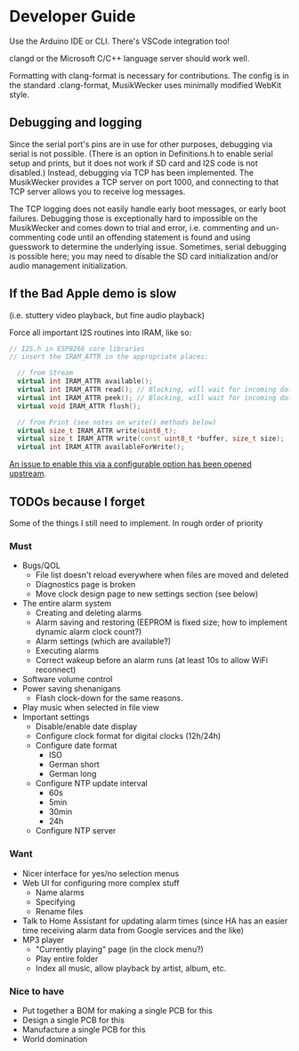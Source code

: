 # Developer Guide

Use the Arduino IDE or CLI. There's VSCode integration too!

clangd or the Microsoft C/C++ language server should work well.

Formatting with clang-format is necessary for contributions. The config is in the standard .clang-format, MusikWecker uses minimally modified WebKit style.

## Debugging and logging

Since the serial port's pins are in use for other purposes, debugging via serial is not possible. (There is an option in Definitions.h to enable serial setup and prints, but it does not work if SD card and I2S code is not disabled.) Instead, debugging via TCP has been implemented. The MusikWecker provides a TCP server on port 1000, and connecting to that TCP server allows you to receive log messages.

The TCP logging does not easily handle early boot messages, or early boot failures. Debugging those is exceptionally hard to impossible on the MusikWecker and comes down to trial and error, i.e. commenting and un-commenting code until an offending statement is found and using guesswork to determine the underlying issue. Sometimes, serial debugging is possible here; you may need to disable the SD card initialization and/or audio management initialization.

## If the Bad Apple demo is slow

(i.e. stuttery video playback, but fine audio playback)

Force all important I2S routines into IRAM, like so:

```cpp
// I2S.h in ESP8266 core libraries
// insert the IRAM_ATTR in the appropriate places:

  // from Stream
  virtual int IRAM_ATTR available();
  virtual int IRAM_ATTR read(); // Blocking, will wait for incoming data
  virtual int IRAM_ATTR peek(); // Blocking, will wait for incoming data   
  virtual void IRAM_ATTR flush();

  // from Print (see notes on write() methods below)
  virtual size_t IRAM_ATTR write(uint8_t);
  virtual size_t IRAM_ATTR write(const uint8_t *buffer, size_t size);
  virtual int IRAM_ATTR availableForWrite();

```

[An issue to enable this via a configurable option has been opened upstream](https://github.com/esp8266/Arduino/issues/9115).

## TODOs because I forget

Some of the things I still need to implement. In rough order of priority

### Must

- Bugs/QOL
	- File list doesn't reload everywhere when files are moved and deleted
	- Diagnostics page is broken
	- Move clock design page to new settings section (see below)
- The entire alarm system
	- Creating and deleting alarms
	- Alarm saving and restoring (EEPROM is fixed size; how to implement dynamic alarm clock count?)
	- Alarm settings (which are available?)
	- Executing alarms
	- Correct wakeup before an alarm runs (at least 10s to allow WiFi reconnect)
- Software volume control
- Power saving shenanigans
	- Flash clock-down for the same reasons.
- Play music when selected in file view
- Important settings
	- Disable/enable date display
	- Configure clock format for digital clocks (12h/24h)
	- Configure date format
		- ISO
		- German short
		- German long
	- Configure NTP update interval
		- 60s
		- 5min
		- 30min
		- 24h
	- Configure NTP server

### Want

- Nicer interface for yes/no selection menus
- Web UI for configuring more complex stuff
	- Name alarms
	- Specifying 
	- Rename files
- Talk to Home Assistant for updating alarm times (since HA has an easier time receiving alarm data from Google services and the like)
- MP3 player
	- "Currently playing" page (in the clock menu?)
	- Play entire folder
	- Index all music, allow playback by artist, album, etc.

### Nice to have

- Put together a BOM for making a single PCB for this
- Design a single PCB for this
- Manufacture a single PCB for this
- World domination